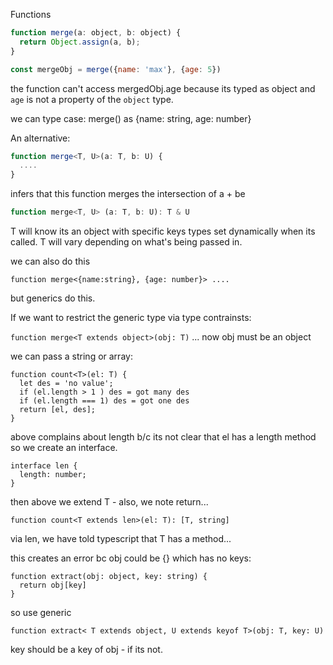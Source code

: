 Functions 

```js
function merge(a: object, b: object) {
  return Object.assign(a, b);
}

const mergeObj = merge({name: 'max'}, {age: 5}) 
```

the function can't access mergedObj.age because its typed as object and `age` is not a property of the `object` type.   

we can type case: merge() as {name: string, age: number}

An alternative: 

```ts
function merge<T, U>(a: T, b: U) {
  .... 
}
```

 infers that this function merges the intersection of a + be

```ts
function merge<T, U> (a: T, b: U): T & U 
```

T will know its an object with specific keys 
types set dynamically when its called. 
T will vary depending on what's being passed in.  

we can also do this

```
function merge<{name:string}, {age: number}> ....
```

but generics do this. 

If we want to restrict the generic type via type contrainsts: 

`function merge<T extends object>(obj: T)` ... now obj must be an object 

we can pass a string or array: 

```
function count<T>(el: T) {
  let des = 'no value';
  if (el.length > 1 ) des = got many des
  if (el.length === 1) des = got one des
  return [el, des];
}
```

above complains about length b/c its not clear that el has a length method 
so we create an interface. 

```
interface len {
  length: number; 
}
```

then above we extend T - also, we note return... 

`function count<T extends len>(el: T): [T, string]`

via len, we have told typescript that T has a method...

this creates an error bc obj could be {} which has no keys: 

```
function extract(obj: object, key: string) {
  return obj[key]
}
```

so use generic

```
function extract< T extends object, U extends keyof T>(obj: T, key: U)
```

key should be a key of obj - if its not.